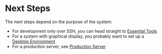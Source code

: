 # Next Steps
The next steps depend on the purpose of the system:

- For development only over SSH, 
  you can head straight to [Essential Tools](./tool/essentials.md)
- For a system with graphical display, you probably want to set up
  a [Desktop Environment](./de/)
- For a production server, see [Production Server](../prod/)
